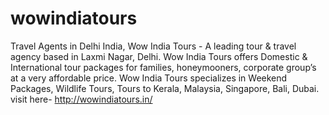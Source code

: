 # wowindiatours
Travel Agents in Delhi India, Wow India Tours - A leading tour &amp; travel agency based in Laxmi Nagar, Delhi. Wow India Tours offers Domestic &amp; International tour packages for families, honeymooners, corporate group’s at a very affordable price. Wow India Tours specializes in Weekend Packages, Wildlife Tours, Tours to Kerala, Malaysia, Singapore, Bali, Dubai. visit here- http://wowindiatours.in/

